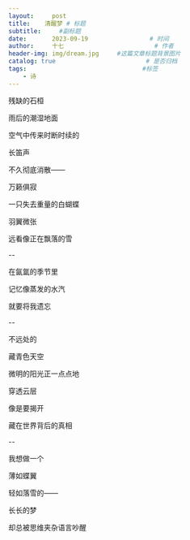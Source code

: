 ```yaml
---
layout:     post                       
title:    清醒梦 # 标题
subtitle:     #副标题
date:       2023-09-19                 # 时间
author:     十七                         # 作者
header-img: img/dream.jpg     #这篇文章标题背景图片
catalog: true                         # 是否归档
tags:                                #标签
    - 诗
---
```

残缺的石桓

雨后的潮湿地面

空气中传来时断时续的

长笛声

不久彻底消散——

万籁俱寂

一只失去重量的白蝴蝶

羽翼微张

远看像正在飘落的雪

--

在氤氲的季节里

记忆像蒸发的水汽

就要将我遗忘

--

不远处的

藏青色天空

微明的阳光正一点点地

穿透云层

像是要揭开

藏在世界背后的真相

--

我想做一个

薄如蝶翼

轻如落雪的——

长长的梦

却总被思维夹杂语言吵醒
